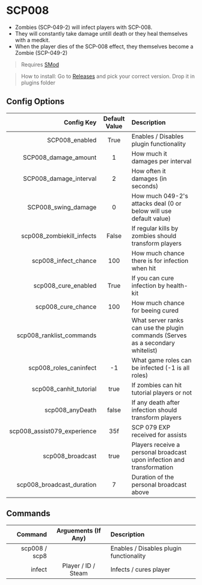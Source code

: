 # SCP008
* Zombies (SCP-049-2) will infect players with SCP-008. 
* They will constantly take damage untill death or they heal themselves with a medkit. 
* When the player dies of the SCP-008 effect, they themselves become a Zombie (SCP-049-2) 

> Requires [SMod](https://github.com/Grover-c13/Smod2/)

> How to install: Go to [Releases](https://github.com/Rnen/SCP008/releases) and pick your correct version. Drop it in plugins folder

## Config Options
Config Key | Default Value | Description
--: | :--: | :--
SCP008_enabled | True | Enables / Disables plugin functionality
SCP008_damage_amount | 1 | How much it damages per interval
SCP008_damage_interval | 2 | How often it damages (in seconds)
SCP008_swing_damage | 0 | How much 049-2's attacks deal (0 or below will use default value)
scp008_zombiekill_infects | False | If regular kills by zombies should transform players
scp008_infect_chance | 100 | How much chance there is for infection when hit
scp008_cure_enabled | True | If you can cure infection by health-kit
scp008_cure_chance | 100 | How much chance for beeing cured
scp008_ranklist_commands | | What server ranks can use the plugin commands (Serves as a secondary whitelist)
scp008_roles_caninfect | -1 | What game roles can be infected (-1 is all roles)
scp008_canhit_tutorial | true | If zombies can hit tutorial players or not
scp008_anyDeath | false | If any death after infection should transform players
scp008_assist079_experience | 35f | SCP 079 EXP received for assists 
scp008_broadcast | true | Players receive a personal broadcast upon infection and transformation
scp008_broadcast_duration | 7 | Duration of the personal broadcast above

## Commands
Command | Arguements (If Any) | Description
--: | :--: | :--
scp008 / scp8 |  | Enables / Disables plugin functionality
infect | Player / ID / Steam | Infects / cures player
